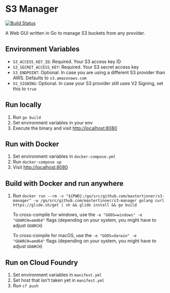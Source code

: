 # S3 Manager

[![Build Status](https://travis-ci.org/mastertinner/s3-manager.svg?branch=master)](https://travis-ci.org/mastertinner/s3-manager)

A Web GUI written in Go to manage S3 buckets from any provider.

## Environment Variables

* `S3_ACCESS_KEY_ID`: Required. Your S3 access key ID
* `S3_SECRET_ACCESS_KEY`: Required. Your S3 secret access key
* `S3_ENDPOINT`: Optional. In case you are using a different S3 provider than AWS. Defaults to `s3.amazonaws.com`
* `V2_SIGNING`: Optional. In case your S3 provider still uses V2 Signing, set this to `true`

## Run locally

1. Run `go build`
1. Set environment variables in your env
1. Execute the binary and visit <http://localhost:8080>

## Run with Docker

1. Set environment variables in `docker-compose.yml`
1. Run `docker-compose up`
1. Visit <http://localhost:8080>

## Build with Docker and run anywhere

1. Run `docker run --rm -v "${PWD}:/go/src/github.com/mastertinner/s3-manager" -w /go/src/github.com/mastertinner/s3-manager golang curl https://glide.sh/get | sh && glide install && go build`

    To cross-compile for windows, use the `-e "GOOS=windows" -e "GOARCH=amd64"` flags (depending on your system, you might have to adjust `GOARCH`)

    To cross-compile for macOS, use the `-e "GOOS=darwin" -e "GOARCH=amd64"` flags (depending on your system, you might have to adjust `GOARCH`)

## Run on Cloud Foundry

1. Set environment variables in `manifest.yml`
1. Set host that isn't taken yet in `manifest.yml`
1. Run `cf push`
